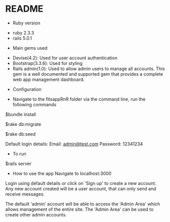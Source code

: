# README
* Ruby version
- ruby 2.3.3
- rails 5.0.1

* Main gems used
- Devise(4.2): Used for user account authentication
- Bootstrap(3.3.6): Used for styling
- Rails admin(1.0): Used to allow admin users to manage all accounts. This gem is a well documented and supported gem that provides a complete web app management dashboard.

* Configuration
- Navigate to the fitsappRnR folder via the command line, run the following commands

$bundle install

$rake db:migrate

$rake db:seed

Default login details:
Email: admin@test.com
Password: 12341234

* To run

$rails server

* How to use the app
Navigate to localhost:3000

Login using default details or click on 'Sign up' to create a new account. Any new account created will be a user account, that can only send and receive messages.

The default 'admin' account will be able to access the 'Admin Area' which allows management of the entire site. The 'Admin Area' can be used to create other admin accounts.
